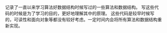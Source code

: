 记录了一直以来学习算法好数据结构时候写过的一些算法和数据结构。
写这些代码的时候是为了学习的目的，更好地理解其中的原理。
这些代码是较早时候写的，可读性和面向对象等都没有较好考虑。一定时间内会将所有算法和数据结构重新实现。
